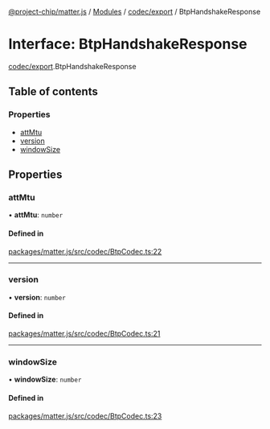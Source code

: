 [@project-chip/matter.js](../README.md) / [Modules](../modules.md) / [codec/export](../modules/codec_export.md) / BtpHandshakeResponse

# Interface: BtpHandshakeResponse

[codec/export](../modules/codec_export.md).BtpHandshakeResponse

## Table of contents

### Properties

- [attMtu](codec_export.BtpHandshakeResponse.md#attmtu)
- [version](codec_export.BtpHandshakeResponse.md#version)
- [windowSize](codec_export.BtpHandshakeResponse.md#windowsize)

## Properties

### attMtu

• **attMtu**: `number`

#### Defined in

[packages/matter.js/src/codec/BtpCodec.ts:22](https://github.com/project-chip/matter.js/blob/b7330d72/packages/matter.js/src/codec/BtpCodec.ts#L22)

___

### version

• **version**: `number`

#### Defined in

[packages/matter.js/src/codec/BtpCodec.ts:21](https://github.com/project-chip/matter.js/blob/b7330d72/packages/matter.js/src/codec/BtpCodec.ts#L21)

___

### windowSize

• **windowSize**: `number`

#### Defined in

[packages/matter.js/src/codec/BtpCodec.ts:23](https://github.com/project-chip/matter.js/blob/b7330d72/packages/matter.js/src/codec/BtpCodec.ts#L23)
